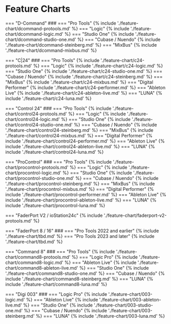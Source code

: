 # Feature Charts

=== "D-Command"
    ###
    === "Pro Tools"
        {% include './feature-chart/dcommand-protools.md' %}
    === "Logic"
        {% include './feature-chart/dcommand-logic.md' %}
    === "Studio One"
        {% include './feature-chart/dcommand-studio-one.md' %}
    === "Cubase / Nuendo"
        {% include './feature-chart/dcommand-steinberg.md' %}
    === "MixBus"
        {% include './feature-chart/dcommand-mixbus.md' %}

=== "C|24"
    ###
    === "Pro Tools"
        {% include './feature-chart/c24-protools.md' %}
    === "Logic"
        {% include './feature-chart/c24-logic.md' %}
    === "Studio One"
        {% include './feature-chart/c24-studio-one.md' %}
    === "Cubase / Nuendo"
        {% include './feature-chart/c24-steinberg.md' %}
    === "MixBus"
        {% include './feature-chart/c24-mixbus.md' %}
    === "Digital Performer"
        {% include './feature-chart/c24-performer.md' %}
    === "Ableton Live"
        {% include './feature-chart/c24-ableton-live.md' %}
    === "LUNA"
        {% include './feature-chart/c24-luna.md' %}

=== "Control 24"
    ###
    === "Pro Tools"
        {% include './feature-chart/control24-protools.md' %}
    === "Logic"
        {% include './feature-chart/control24-logic.md' %}
    === "Studio One"
        {% include './feature-chart/control24-studio-one.md' %}
    === "Cubase / Nuendo"
        {% include './feature-chart/control24-steinberg.md' %}
    === "MixBus"
        {% include './feature-chart/control24-mixbus.md' %}
    === "Digital Performer"
        {% include './feature-chart/control24-performer.md' %}
    === "Ableton Live"
        {% include './feature-chart/control24-ableton-live.md' %}
    === "LUNA"
        {% include './feature-chart/control24-luna.md' %}

=== "ProControl"
    ###
    === "Pro Tools"
        {% include './feature-chart/procontrol-protools.md' %}
    === "Logic"
        {% include './feature-chart/procontrol-logic.md' %}
    === "Studio One"
        {% include './feature-chart/procontrol-studio-one.md' %}
    === "Cubase / Nuendo"
        {% include './feature-chart/procontrol-steinberg.md' %}
    === "MixBus"
        {% include './feature-chart/procontrol-mixbus.md' %}
    === "Digital Performer"
        {% include './feature-chart/procontrol-performer.md' %}
    === "Ableton Live"
        {% include './feature-chart/procontrol-ableton-live.md' %}
    === "LUNA"
        {% include './feature-chart/procontrol-luna.md' %}
        
=== "FaderPort V2 / ioStation24c"
    {% include './feature-chart/faderport-v2-protools.md' %}

=== "FaderPort 8 / 16"
    ###
    === "Pro Tools 2022 and earlier"
        {% include './feature-chart/tbd.md' %}
    === "Pro Tools 2023 and later"
        {% include './feature-chart/tbd.md' %}

=== "Command 8"
    ###
    === "Pro Tools"
        {% include './feature-chart/command8-protools.md' %}
    === "Logic Pro"
        {% include './feature-chart/command8-logic.md' %}
    === "Ableton Live"
        {% include './feature-chart/command8-ableton-live.md' %}
    === "Studio One"
        {% include './feature-chart/command8-studio-one.md' %}
    === "Cubase / Nuendo"
        {% include './feature-chart/command8-steinberg.md' %}
    === "LUNA"
        {% include './feature-chart/command8-luna.md' %}

=== "Digi 003"
    ###
    === "Logic Pro"
        {% include './feature-chart/003-logic.md' %}
    === "Ableton Live"
        {% include './feature-chart/003-ableton-live.md' %}
    === "Studio One"
        {% include './feature-chart/003-studio-one.md' %}
    === "Cubase / Nuendo"
        {% include './feature-chart/003-steinberg.md' %}
    === "LUNA"
        {% include './feature-chart/003-luna.md' %}

